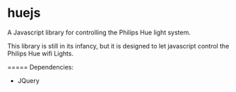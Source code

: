 huejs
=====

A Javascript library for controlling the Philips Hue light system.

This library is still in its infancy, but it is designed to let javascript control the Philips Hue wifi Lights.



=====
Dependencies:
* JQuery